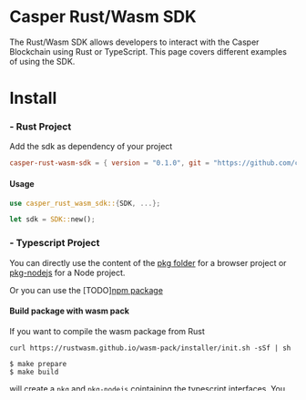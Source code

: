 # Casper Rust/Wasm SDK

The Rust/Wasm SDK allows developers to interact with the Casper Blockchain using Rust or TypeScript. This page covers different examples of using the SDK.

# Install

### - Rust Project

Add the sdk as dependency of your project

```toml
casper-rust-wasm-sdk = { version = "0.1.0", git = "https://github.com/casper-ecosystem/rustSDK.git" }
```

#### Usage

```rust
use casper_rust_wasm_sdk::{SDK, ...};

let sdk = SDK::new();
```

### - Typescript Project

You can directly use the content of the [pkg folder](https://github.com/casper-ecosystem/rustSDK/tree/dev/pkg) for a browser project or [pkg-nodejs](https://github.com/casper-ecosystem/rustSDK/tree/dev/pkg-nodejs) for a Node project.

Or you can use the [TODO][npm package](https://todo)

#### Build package with wasm pack

If you want to compile the wasm package from Rust

```shell
curl https://rustwasm.github.io/wasm-pack/installer/init.sh -sSf | sh
```

```shell
$ make prepare
$ make build
```

will create a `pkg` and `pkg-nodejs` cointaining the typescript interfaces. You can find more details about building the with wasm-pack in the [wasm-pack documention](https://rustwasm.github.io/docs/wasm-pack/commands/build.html).

This folders will contain a wasm binary, a JS wrapper file, typescript types definitions, and a package.json file that you can load in your proper project.

```shell
$ tree pkg
pkg
├── casper_rust_wasm_sdk_bg.wasm
├── casper_rust_wasm_sdk_bg.wasm.d.ts
├── casper_rust_wasm_sdk.d.ts
├── casper_rust_wasm_sdk.js
├── LICENSE
├── package.json
└── README.md
```

#### Usage

> React

```json
{
  "name": "my-react-app",
  "dependencies": {
    "casper-sdk": "file:pkg", // [TODO] Npm package
    ...
}
```

The React app needs to load the wasm file through a dedicated `init()` method

```js
import init, {
  SDK,
  ...
} from 'casper-sdk';

function App() {
  const [wasm, setWasm] = useState(false);
  const fetchWasm = async () => {
    await init();
    setWasm(true);
  };

  useEffect(() => {
    initApp(); // take care here to initiate app only once and not on every effect
  }, []);

  const initApp = async () => {
  if (!wasm) {
    await fetchWasm();
  };

  const sdk = new SDK();
  console.log(sdk);
  ...
}
```

#### Frontend React example

You can look at a very basic example of usage in the [React demo app](https://github.com/casper-ecosystem/rustSDK/blob/dev/examples/frontend/react/src/App.tsx)

```shell
$ cd ./examples/frontend/react
$ npm install
$ npm start
```

#### Usage

> Angular

The Angular app needs to load the wasm file through a dedicated `init()` method. You can import it into a component but it is advised to import it through a service.

```js

```

#### Frontend Angular example

```shell
$ cd ./examples/frontend/angular
$ npm install
$ npm start
$ npm build
```

# Desktop Node example

```shell
$ cd ./examples/desktop/node
$ npm install
$ npm start
```

# Desktop Electron example (loading Angular frontend)

```shell
$ cd ./examples/desktop/electron
$ npm install
$ npm start
$ npm build
```

```

```

